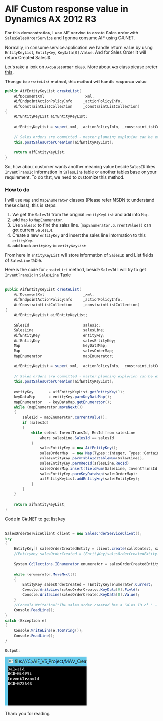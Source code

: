 # AIF Custom response value in Dynamics AX 2012 R3


For this demonstration, I use AIF service to create Sales order with `SalesSalesOrderService` and I gonna consume AIF using C#.NET.

Normally, in consume service application we handle return value by using `EntityKeyList`, `EntityKey`, `KeyData[0].Value`. And for Sales Order It will return Created SalesID.

Let's take a look on `AxdSalesOrder` class. More about `Axd` class please prefer [this](https://technet.microsoft.com/en-us/library/aa862063.aspx).

Then go to `createList` method, this method will handle response value

```C#
public AifEntityKeyList createList(
    AifDocumentXml                  _xml,
    AifEndpointActionPolicyInfo     _actionPolicyInfo,
    AifConstraintListCollection     _constraintListCollection)
{
    AifEntityKeyList aifEntityKeyList;

    aifEntityKeyList = super(_xml, _actionPolicyInfo, _constraintListCollection);

    // Sales orders are committed - master planning explosion can be executed and confirmed dates be set
    this.postSalesOrderCreation(aifEntityKeyList);

    return aifEntityKeyList;
}
```

So, how about customer wants another meaning value beside `SalesID` likes `InventTransId` information in `SalesLine` table or another tables base on your requirement. To do that, we need to customize this method.

### How to do

I will use `Map` and `MapEnumerator` classes (Please refer MSDN to understand these class), this is steps:

1. We get the `SalesId` from the original `entityKeyList` and add into `Map`.
2. add `Map` to `MapEnumerator`.
3. Use `SalesId` to find the sales line. (`mapEnumerator.currentValue()` can get current `SalesID`).
4. Create a new `entityKey` and insert the sales line information to this `entityKey`.
5. add back `entityKey` to `entityKeyList`

From here in `entityKeyList` will store information of `SalesID` and List fields of `SalesLine` table.

Here is the code for `createList` method, beside `SalesId` I will try to get `InventTransId` in `SalesLine` Table

```C#

public AifEntityKeyList createList(
    AifDocumentXml                  _xml,
    AifEndpointActionPolicyInfo     _actionPolicyInfo,
    AifConstraintListCollection     _constraintListCollection)
{
    AifEntityKeyList aifEntityKeyList;
    
    SalesId                         salesId;
    SalesLine                       salesLine;
    AifEntityKey                    entityKey;
    AifEntityKey                    salesEntityKey;
    Map                             keyDataMap;
    Map                             salesOrderMap;
    MapEnumerator                   mapEnumerator;

    aifEntityKeyList = super(_xml, _actionPolicyInfo, _constraintListCollection);

    // Sales orders are committed - master planning explosion can be executed and confirmed dates be set
    this.postSalesOrderCreation(aifEntityKeyList);

    entityKey       = aifEntityKeyList.getEntityKey(1);
    keyDataMap      = entityKey.parmKeyDataMap();
    mapEnumerator   = keyDataMap.getEnumerator();
    while (mapEnumerator.moveNext())
    {
        salesId = mapEnumerator.currentValue();
        if (salesId)
        {
            while select InventTransId, RecId from salesLine
                where salesLine.SalesId == salesId
            {
                salesEntityKey = new AifEntityKey();
                salesOrderMap  = new Map(Types::Integer, Types::Container);
                salesEntityKey.parmTableId(tableNum(SalesLine));
                salesEntityKey.parmRecId(salesLine.RecId);
                salesOrderMap.insert(fieldNum(SalesLine, InventTransId), [salesLine.InventTransId]);
                salesEntityKey.parmKeyDataMap(salesOrderMap);
                aifEntityKeyList.addEntityKey(salesEntityKey);
            }
        }
    }

    return aifEntityKeyList;
}

```

Code in C#.NET to get list key

```C#

SalesOrderServiceClient client = new SalesOrderServiceClient();
try
{
	EntityKey[] salesOrderCreatedEntity = client.create(callContext, salesOrder);
	//EntityKey salesOrderCreated = (EntityKey)salesOrderCreatedEntity.GetValue(0);

	System.Collections.IEnumerator enumerator = salesOrderCreatedEntity.GetEnumerator();

	while (enumerator.MoveNext())
	{
		EntityKey salesOrderCreated = (EntityKey)enumerator.Current;
		Console.WriteLine(salesOrderCreated.KeyData[0].Field);
		Console.WriteLine(salesOrderCreated.KeyData[0].Value);
	}
	//Console.WriteLine("The sales order created has a Sales ID of " + salesOrderCreated.KeyData[0].Value);
	Console.ReadLine();
}
catch (Exception e)
{
	Console.WriteLine(e.ToString());
	Console.ReadLine();
}
```

`Output:`

![](AIF-Custom-response-value-in-Dynamics-AX-2012-R3.png)

Thank you for reading.
